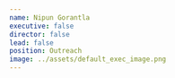 ```yaml
---
name: Nipun Gorantla
executive: false
director: false
lead: false
position: Outreach
image: ../assets/default_exec_image.png
---
```

